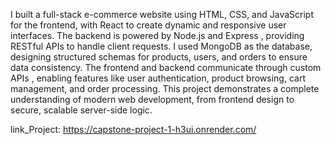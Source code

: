 
   I built a full-stack e-commerce website using HTML, CSS, and JavaScript for the frontend, with React to create dynamic and responsive user interfaces. The backend is powered by Node.js and Express , providing RESTful APIs to handle client requests. I used MongoDB as the database, designing structured schemas for products, users, and orders to ensure data consistency. The frontend and backend communicate through custom APIs , enabling features like user authentication, product browsing, cart management, and order processing. This project demonstrates a complete understanding of modern web development, from frontend design to secure, scalable server-side logic.



link_Project: https://capstone-project-1-h3ui.onrender.com/

















